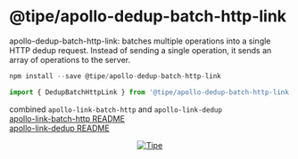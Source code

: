 # @tipe/apollo-dedup-batch-http-link
apollo-dedup-batch-http-link: batches multiple operations into a single HTTP dedup request. Instead of sending a single operation, it sends an array of operations to the server.

```js
npm install --save @tipe/apollo-dedup-batch-http-link
```

```js
import { DedupBatchHttpLink } from '@tipe/apollo-dedup-batch-http-link'
```

combined `apollo-link-batch-http` and `apollo-link-dedup`  
[apollo-link-batch-http README](https://github.com/apollographql/apollo-link/tree/master/packages/apollo-link-batch-http)  
[apollo-link-dedup README](https://github.com/apollographql/apollo-link/tree/master/packages/apollo-link-dedup)

<p align="center">
  <a href="https://tipe.io/?ref=github" target="_blank">
    <img  alt="Tipe" src="https://user-images.githubusercontent.com/1016365/30999155-30430eb8-a488-11e7-850e-a7c38dad77c1.png" class="img-responsive">
  </a>
</p>
